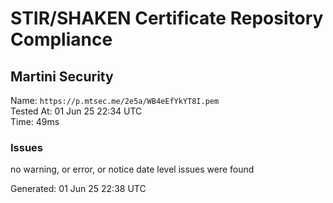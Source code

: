 # STIR/SHAKEN Certificate Repository Compliance

## Martini Security

Name: `https://p.mtsec.me/2e5a/WB4eEfYkYT8I.pem`\
Tested At: 01 Jun 25 22:34 UTC\
Time: 49ms

### Issues

no warning, or error, or notice date level issues were found

Generated: 01 Jun 25 22:38 UTC